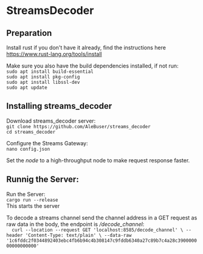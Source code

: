 # StreamsDecoder

## Preparation
Install rust if you don't have it already, find the instructions here https://www.rust-lang.org/tools/install

Make sure you also have the build dependencies installed, if not run:  
`sudo apt install build-essential`  
`sudo apt install pkg-config`  
`sudo apt install libssl-dev`  
`sudo apt update`  


## Installing streams_decoder
Download streams_decoder server:  
`git clone https://github.com/AleBuser/streams_decoder`  
`cd streams_decoder`  
  
Configure the Streams Gateway:  
`nano config.json`  
 
Set the *node* to a high-throughput node to make request response faster. 

  
## Runnig the Server:  
  
Run the Server:  
`cargo run --release`  
This starts the server  

To decode a streams channel send the channel address in a GET request as raw data in the body, the endpoint is */decode_channel*:  
`  
curl --location --request GET 'localhost:8585/decode_channel' \
--header 'Content-Type: text/plain' \
--data-raw '1c6fddc2f0344892403ebc4fb6b94c4b308147c9fddb6340a27c89b7c4a28c390000000000000000'
`